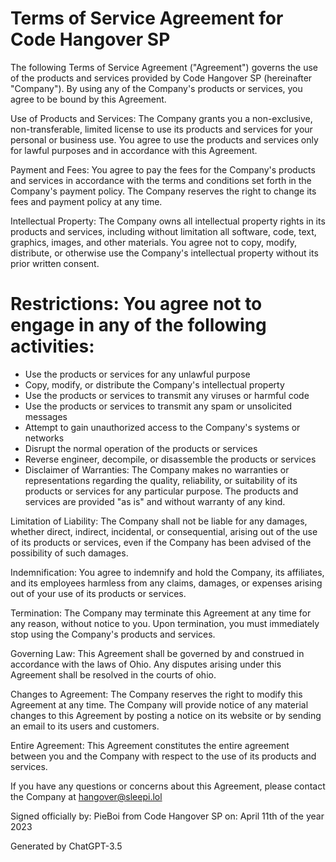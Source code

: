 # Terms of Service Agreement for Code Hangover SP


The following Terms of Service Agreement ("Agreement") governs the use of the products and services provided by Code Hangover SP (hereinafter "Company"). By using any of the Company's products or services, you agree to be bound by this Agreement.

Use of Products and Services: The Company grants you a non-exclusive, non-transferable, limited license to use its products and services for your personal or business use. You agree to use the products and services only for lawful purposes and in accordance with this Agreement.

Payment and Fees: You agree to pay the fees for the Company's products and services in accordance with the terms and conditions set forth in the Company's payment policy. The Company reserves the right to change its fees and payment policy at any time.

Intellectual Property: The Company owns all intellectual property rights in its products and services, including without limitation all software, code, text, graphics, images, and other materials. You agree not to copy, modify, distribute, or otherwise use the Company's intellectual property without its prior written consent.

# Restrictions: You agree not to engage in any of the following activities:

- Use the products or services for any unlawful purpose
- Copy, modify, or distribute the Company's intellectual property
- Use the products or services to transmit any viruses or harmful code
- Use the products or services to transmit any spam or unsolicited messages
- Attempt to gain unauthorized access to the Company's systems or networks
- Disrupt the normal operation of the products or services
- Reverse engineer, decompile, or disassemble the products or services
- Disclaimer of Warranties: The Company makes no warranties or representations regarding the quality, reliability, or suitability of its products or services for any particular purpose. The products and services are provided "as is" and without warranty of any kind.

Limitation of Liability: The Company shall not be liable for any damages, whether direct, indirect, incidental, or consequential, arising out of the use of its products or services, even if the Company has been advised of the possibility of such damages.

Indemnification: You agree to indemnify and hold the Company, its affiliates, and its employees harmless from any claims, damages, or expenses arising out of your use of its products or services.

Termination: The Company may terminate this Agreement at any time for any reason, without notice to you. Upon termination, you must immediately stop using the Company's products and services.

Governing Law: This Agreement shall be governed by and construed in accordance with the laws of Ohio. Any disputes arising under this Agreement shall be resolved in the courts of ohio.

Changes to Agreement: The Company reserves the right to modify this Agreement at any time. The Company will provide notice of any material changes to this Agreement by posting a notice on its website or by sending an email to its users and customers.

Entire Agreement: This Agreement constitutes the entire agreement between you and the Company with respect to the use of its products and services.

If you have any questions or concerns about this Agreement, please contact the Company at hangover@sleepi.lol


Signed officially
by: PieBoi from Code Hangover SP
on: April 11th of the year 2023
 
Generated by ChatGPT-3.5
